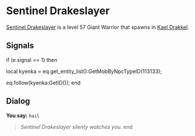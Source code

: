 # Sentinel Drakeslayer



[Sentinel Drakeslayer](/npc/113136) is a level 57 Giant Warrior that spawns in [Kael Drakkel](/zone/113).



## Signals


if (e.signal == 1) then




local kyenka = eq.get_entity_list():GetMobByNpcTypeID(113133);





eq.follow(kyenka:GetID());
end



## Dialog

**You say:** `hail`



>*Sentinel Drakeslayer silenty watches you.*
end
